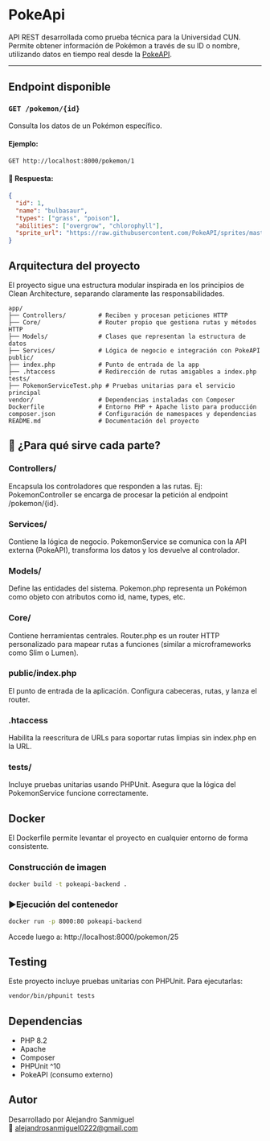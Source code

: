 # PokeApi 

API REST desarrollada como prueba técnica para la Universidad CUN. Permite obtener información de Pokémon a través de su ID o nombre, utilizando datos en tiempo real desde la [PokeAPI](https://pokeapi.co/).

---

## Endpoint disponible

### `GET /pokemon/{id}`

Consulta los datos de un Pokémon específico.

#### Ejemplo:
```
GET http://localhost:8000/pokemon/1
```

#### 🧾 Respuesta:
```json
{
  "id": 1,
  "name": "bulbasaur",
  "types": ["grass", "poison"],
  "abilities": ["overgrow", "chlorophyll"],
  "sprite_url": "https://raw.githubusercontent.com/PokeAPI/sprites/master/sprites/pokemon/1.png"
}
```

## Arquitectura del proyecto

El proyecto sigue una estructura modular inspirada en los principios de Clean Architecture, separando claramente las responsabilidades.

```
app/
├── Controllers/         # Reciben y procesan peticiones HTTP
├── Core/                # Router propio que gestiona rutas y métodos HTTP
├── Models/              # Clases que representan la estructura de datos
├── Services/            # Lógica de negocio e integración con PokeAPI
public/
├── index.php            # Punto de entrada de la app
├── .htaccess            # Redirección de rutas amigables a index.php
tests/
├── PokemonServiceTest.php # Pruebas unitarias para el servicio principal
vendor/                  # Dependencias instaladas con Composer
Dockerfile               # Entorno PHP + Apache listo para producción
composer.json            # Configuración de namespaces y dependencias
README.md                # Documentación del proyecto
```

## 📁 ¿Para qué sirve cada parte?

### Controllers/
Encapsula los controladores que responden a las rutas. Ej: PokemonController se encarga de procesar la petición al endpoint /pokemon/{id}.

### Services/
Contiene la lógica de negocio. PokemonService se comunica con la API externa (PokeAPI), transforma los datos y los devuelve al controlador.

### Models/
Define las entidades del sistema. Pokemon.php representa un Pokémon como objeto con atributos como id, name, types, etc.

### Core/
Contiene herramientas centrales. Router.php es un router HTTP personalizado para mapear rutas a funciones (similar a microframeworks como Slim o Lumen).

### public/index.php
El punto de entrada de la aplicación. Configura cabeceras, rutas, y lanza el router.

### .htaccess
Habilita la reescritura de URLs para soportar rutas limpias sin index.php en la URL.

### tests/
Incluye pruebas unitarias usando PHPUnit. Asegura que la lógica del PokemonService funcione correctamente.

## Docker

El Dockerfile permite levantar el proyecto en cualquier entorno de forma consistente.

### Construcción de imagen
```bash
docker build -t pokeapi-backend .
```

### ▶Ejecución del contenedor
```bash
docker run -p 8000:80 pokeapi-backend
```

Accede luego a: http://localhost:8000/pokemon/25

## Testing

Este proyecto incluye pruebas unitarias con PHPUnit. Para ejecutarlas:

```bash
vendor/bin/phpunit tests
```

## Dependencias

- PHP 8.2
- Apache
- Composer
- PHPUnit ^10
- PokeAPI (consumo externo)

## Autor

Desarrollado por Alejandro Sanmiguel  
📧 alejandrosanmiguel0222@gmail.com